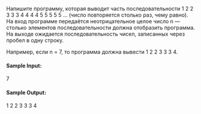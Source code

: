 Напишите программу, которая выводит часть последовательности 1 2 2 3 3 3 4 4 4 4 5 5 5 5 5 ... (число повторяется
столько раз, чему равно). На вход программе передаётся неотрицательное целое число n — столько элементов
последовательности должна отобразить программа. На выходе ожидается последовательность чисел, записанных через пробел в
одну строку.

Например, если n = 7, то программа должна вывести 1 2 2 3 3 3 4.

#### Sample Input:

7

#### Sample Output:

1 2 2 3 3 3 4